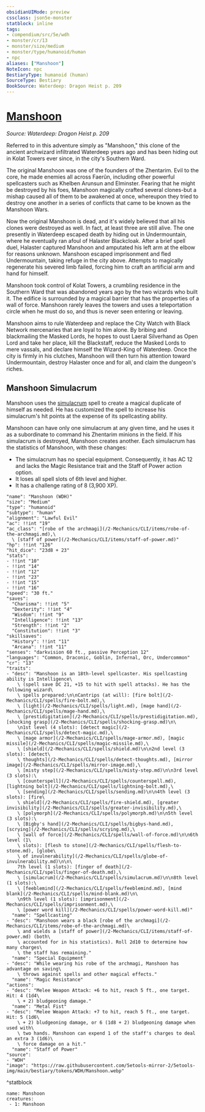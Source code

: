 ```yaml
---
obsidianUIMode: preview
cssclass: json5e-monster
statblock: inline
tags:
- compendium/src/5e/wdh
- monster/cr/13
- monster/size/medium
- monster/type/humanoid/human
- npc
aliases: ["Manshoon"]
NoteIcon: npc
BestiaryType: humanoid (human)
SourceType: Bestiary
BookSource: Waterdeep: Dragon Heist p. 209
---
```

# [Manshoon](2-Mechanics/CLI/bestiary/npc/manshoon-wdh.md)
*Source: Waterdeep: Dragon Heist p. 209*  

Referred to in this adventure simply as "Manshoon," this clone of the ancient archwizard infiltrated Waterdeep years ago and has been hiding out in Kolat Towers ever since, in the city's Southern Ward.

The original Manshoon was one of the founders of the Zhentarim. Evil to the core, he made enemies all across Faerûn, including other powerful spellcasters such as Khelben Arunsun and Elminster. Fearing that he might be destroyed by his foes, Manshoon magically crafted several clones-but a mishap caused all of them to be awakened at once, whereupon they tried to destroy one another in a series of conflicts that came to be known as the Manshoon Wars.

Now the original Manshoon is dead, and it's widely believed that all his clones were destroyed as well. In fact, at least three are still alive. The one presently in Waterdeep escaped death by hiding out in Undermountain, where he eventually ran afoul of Halaster Blackcloak. After a brief spell duel, Halaster captured Manshoon and amputated his left arm at the elbow for reasons unknown. Manshoon escaped imprisonment and fled Undermountain, taking refuge in the city above. Attempts to magically regenerate his severed limb failed, forcing him to craft an artificial arm and hand for himself.

Manshoon took control of Kolat Towers, a crumbling residence in the Southern Ward that was abandoned years ago by the two wizards who built it. The edifice is surrounded by a magical barrier that has the properties of a wall of force. Manshoon rarely leaves the towers and uses a teleportation circle when he must do so, and thus is never seen entering or leaving.

Manshoon aims to rule Waterdeep and replace the City Watch with Black Network mercenaries that are loyal to him alone. By bribing and blackmailing the Masked Lords, he hopes to oust Laeral Silverhand as Open Lord and take her place, kill the Blackstaff, reduce the Masked Lords to mere vassals, and declare himself the Wizard-King of Waterdeep. Once the city is firmly in his clutches, Manshoon will then turn his attention toward Undermountain, destroy Halaster once and for all, and claim the dungeon's riches.

## Manshoon Simulacrum

Manshoon uses the [simulacrum](/2-Mechanics/CLI/spells/simulacrum.md) spell to create a magical duplicate of himself as needed. He has customized the spell to increase his simulacrum's hit points at the expense of its spellcasting ability.

Manshoon can have only one simulacrum at any given time, and he uses it as a subordinate to command his Zhentarim minions in the field. If his simulacrum is destroyed, Manshoon creates another. Each simulacrum has the statistics of Manshoon, with these changes:

- The simulacrum has no special equipment. Consequently, it has AC 12 and lacks the Magic Resistance trait and the Staff of Power action option.  
- It loses all spell slots of 6th level and higher.  
- It has a challenge rating of 8 (3,900 XP).  

```statblock
"name": "Manshoon (WDH)"
"size": "Medium"
"type": "humanoid"
"subtype": "human"
"alignment": "Lawful Evil"
"ac": !!int "19"
"ac_class": "[robe of the archmagi](/2-Mechanics/CLI/items/robe-of-the-archmagi.md),\
  \ [staff of power](/2-Mechanics/CLI/items/staff-of-power.md)"
"hp": !!int "126"
"hit_dice": "23d8 + 23"
"stats":
- !!int "10"
- !!int "14"
- !!int "12"
- !!int "23"
- !!int "15"
- !!int "16"
"speed": "30 ft."
"saves":
  "Charisma": !!int "5"
  "Dexterity": !!int "4"
  "Wisdom": !!int "9"
  "Intelligence": !!int "13"
  "Strength": !!int "2"
  "Constitution": !!int "3"
"skillsaves":
  "History": !!int "11"
  "Arcana": !!int "11"
"senses": "darkvision 60 ft., passive Perception 12"
"languages": "Common, Draconic, Goblin, Infernal, Orc, Undercommon"
"cr": "13"
"traits":
- "desc": "Manshoon is an 18th-level spellcaster. His spellcasting ability is Intelligence\
    \ (spell save DC 21, +15 to hit with spell attacks). He has the following wizard\
    \ spells prepared:\n\nCantrips (at will): [fire bolt](/2-Mechanics/CLI/spells/fire-bolt.md),\
    \ [light](/2-Mechanics/CLI/spells/light.md), [mage hand](/2-Mechanics/CLI/spells/mage-hand.md),\
    \ [prestidigitation](/2-Mechanics/CLI/spells/prestidigitation.md), [shocking grasp](/2-Mechanics/CLI/spells/shocking-grasp.md)\n\
    \n1st level (4 slots): [detect magic](/2-Mechanics/CLI/spells/detect-magic.md),\
    \ [mage armor](/2-Mechanics/CLI/spells/mage-armor.md), [magic missile](/2-Mechanics/CLI/spells/magic-missile.md),\
    \ [shield](/2-Mechanics/CLI/spells/shield.md)\n\n2nd level (3 slots): [detect\
    \ thoughts](/2-Mechanics/CLI/spells/detect-thoughts.md), [mirror image](/2-Mechanics/CLI/spells/mirror-image.md),\
    \ [misty step](/2-Mechanics/CLI/spells/misty-step.md)\n\n3rd level (3 slots):\
    \ [counterspell](/2-Mechanics/CLI/spells/counterspell.md), [lightning bolt](/2-Mechanics/CLI/spells/lightning-bolt.md),\
    \ [sending](/2-Mechanics/CLI/spells/sending.md)\n\n4th level (3 slots): [fire\
    \ shield](/2-Mechanics/CLI/spells/fire-shield.md), [greater invisibility](/2-Mechanics/CLI/spells/greater-invisibility.md),\
    \ [polymorph](/2-Mechanics/CLI/spells/polymorph.md)\n\n5th level (3 slots):\
    \ [Bigby's hand](/2-Mechanics/CLI/spells/bigbys-hand.md), [scrying](/2-Mechanics/CLI/spells/scrying.md),\
    \ [wall of force](/2-Mechanics/CLI/spells/wall-of-force.md)\n\n6th level (1\
    \ slots): [flesh to stone](/2-Mechanics/CLI/spells/flesh-to-stone.md), [globe\
    \ of invulnerability](/2-Mechanics/CLI/spells/globe-of-invulnerability.md)\n\n\
    7th level (1 slots): [finger of death](/2-Mechanics/CLI/spells/finger-of-death.md),\
    \ [simulacrum](/2-Mechanics/CLI/spells/simulacrum.md)\n\n8th level (1 slots):\
    \ [feeblemind](/2-Mechanics/CLI/spells/feeblemind.md), [mind blank](/2-Mechanics/CLI/spells/mind-blank.md)\n\
    \n9th level (1 slots): [imprisonment](/2-Mechanics/CLI/spells/imprisonment.md),\
    \ [power word kill](/2-Mechanics/CLI/spells/power-word-kill.md)"
  "name": "Spellcasting"
- "desc": "Manshoon wears a black [robe of the archmagi](/2-Mechanics/CLI/items/robe-of-the-archmagi.md)\
    \ and wields a [staff of power](/2-Mechanics/CLI/items/staff-of-power.md) (both\
    \ accounted for in his statistics). Roll 2d10 to determine how many charges\
    \ the staff has remaining."
  "name": "Special Equipment"
- "desc": "While wearing his robe of the archmagi, Manshoon has advantage on saving\
    \ throws against spells and other magical effects."
  "name": "Magic Resistance"
"actions":
- "desc": "Melee Weapon Attack: +6 to hit, reach 5 ft., one target. Hit: 4 (1d4\
    \ + 2) bludgeoning damage."
  "name": "Metal Fist"
- "desc": "Melee Weapon Attack: +7 to hit, reach 5 ft., one target. Hit: 5 (1d6\
    \ + 2) bludgeoning damage, or 6 (1d8 + 2) bludgeoning damage when used with\
    \ two hands. Manshoon can expend 1 of the staff's charges to deal an extra 3 (1d6)\
    \ force damage on a hit."
  "name": "Staff of Power"
"source":
- "WDH"
"image": "https://raw.githubusercontent.com/5etools-mirror-2/5etools-img/main/bestiary/tokens/WDH/Manshoon.webp"
```
^statblock

```encounter-table
name: Manshoon
creatures:
 - 1: Manshoon
```